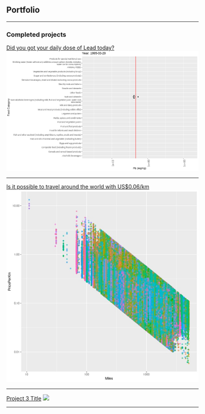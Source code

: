## Portfolio

---

### Completed projects

[Did you got your daily dose of Lead today?](https://htmlpreview.github.io/?https://raw.githubusercontent.com/fabianofrombrazil/GEMS/main/GEMS_notebook.html)
<img src="images/boxplot.gif"/>

---
[Is it possible to travel around the world with US$0.06/km](/pdf/Flights.pdf)
<img src="images/travel.jpeg?raw=true"/>

---
[Project 3 Title](http://example.com/)
<img src="images/dummy_thumbnail.jpg?raw=true"/>

---








